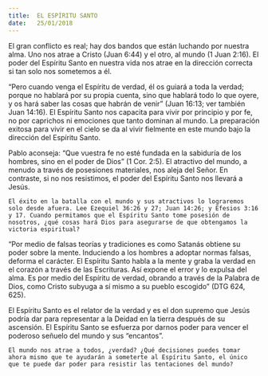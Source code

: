 ```yaml
---
title:  EL ESPÍRITU SANTO
date:   25/01/2018
---
```


El gran conflicto es real; hay dos bandos que están luchando por nuestra alma. Uno nos atrae a Cristo (Juan 6:44) y el otro, al mundo (1 Juan 2:16). El poder del Espíritu Santo en nuestra vida nos atrae en la dirección correcta si tan solo nos sometemos a él. 

“Pero cuando venga el Espíritu de verdad, él os guiará a toda la verdad; porque no hablará por su propia cuenta, sino que hablará todo lo que oyere, y os hará saber las cosas que habrán de venir” (Juan 16:13; ver también Juan 14:16). El Espíritu Santo nos capacita para vivir por principio y por fe, no por caprichos ni emociones que tanto dominan al mundo. La preparación exitosa para vivir en el cielo se da al vivir fielmente en este mundo bajo la dirección del Espíritu Santo. 

Pablo aconseja: “Que vuestra fe no esté fundada en la sabiduría de los hombres, sino en el poder de Dios” (1 Cor. 2:5). El atractivo del mundo, a menudo a través de posesiones materiales, nos aleja del Señor. En contraste, si no nos resistimos, el poder del Espíritu Santo nos llevará a Jesús. 

`El éxito en la batalla con el mundo y sus atractivos lo lograremos solo desde afuera. Lee Ezequiel 36:26 y 27; Juan 14:26; y Efesios 3:16 y 17. Cuando permitamos que el Espíritu Santo tome posesión de nosotros, ¿qué cosas hará Dios para asegurarse de que obtengamos la victoria espiritual?`
 
“Por medio de falsas teorías y tradiciones es como Satanás obtiene su poder sobre la mente. Induciendo a los hombres a adoptar normas falsas, deforma el carácter. El Espíritu Santo habla a la mente y graba la verdad en el corazón a través de las Escrituras. Así expone el error y lo expulsa del alma. Es por medio del Espíritu de verdad, obrando a través de la Palabra de Dios, como Cristo subyuga a sí mismo a su pueblo escogido” (DTG 624, 625). 

El Espíritu Santo es el relator de la verdad y es el don supremo que Jesús podría dar para representar a la Deidad en la tierra después de su ascensión. El Espíritu Santo se esfuerza por darnos poder para vencer el poderoso señuelo del mundo y sus “encantos”. 

`El mundo nos atrae a todos, ¿verdad? ¿Qué decisiones puedes tomar ahora mismo que te ayudarán a someterte al Espíritu Santo, el único que te puede dar poder para resistir las tentaciones del mundo?`
